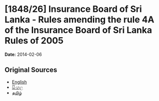 # [1848/26] Insurance Board of Sri Lanka - Rules amending the rule 4A of the Insurance Board of Sri Lanka Rules of 2005

**Date:** 2014-02-06

## Original Sources

- [English](https://documents.gov.lk/view/extra-gazettes/2014/2/1848-26_E.pdf)
- [සිංහල](https://documents.gov.lk/view/extra-gazettes/2014/2/1848-26_S.pdf)
- [தமிழ்](https://documents.gov.lk/view/extra-gazettes/2014/2/1848-26_T.pdf)
